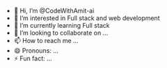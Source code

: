 - 👋 Hi, I’m @CodeWithAmit-ai
- 👀 I’m interested in Full stack and web development 
- 🌱 I’m currently learning Full stack 
- 💞️ I’m looking to collaborate on ...
- 📫 How to reach me ...
- 😄 Pronouns: ...
- ⚡ Fun fact: ...

<!---
CodeWithAmit-ai/CodeWithAmit-ai is a ✨ special ✨ repository because its `README.md` (this file) appears on your GitHub profile.
You can click the Preview link to take a look at your changes.
--->
